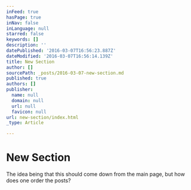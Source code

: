 ```yaml
---
inFeed: true
hasPage: true
inNav: false
inLanguage: null
starred: false
keywords: []
description: ''
datePublished: '2016-03-07T16:56:23.887Z'
dateModified: '2016-03-07T16:56:14.139Z'
title: New Section
author: []
sourcePath: _posts/2016-03-07-new-section.md
published: true
authors: []
publisher:
  name: null
  domain: null
  url: null
  favicon: null
url: new-section/index.html
_type: Article

---
```

# New Section

The idea being that this should come down from the main page, but how does one order the posts?